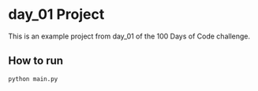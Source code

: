 # day_01 Project
This is an example project from day_01 of the 100 Days of Code challenge.

## How to run
`python main.py`
